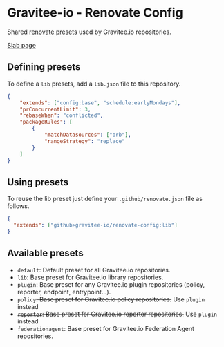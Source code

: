 # Gravitee-io - Renovate Config

Shared [renovate presets](https://docs.renovatebot.com/config-presets/) used by Gravitee.io repositories.

[Slab page](https://gravitee.slab.com/posts/renovate-keeping-up-to-date-gz65c5er)

## Defining presets

To define a `lib` presets, add a `lib.json` file to this repository.

```json
{
    "extends": ["config:base", "schedule:earlyMondays"],
    "prConcurrentLimit": 3,
    "rebaseWhen": "conflicted",
    "packageRules": [
        {
            "matchDatasources": ["orb"],
            "rangeStrategy": "replace"
        }
    ]
}
```

## Using presets

To reuse the lib preset just define your `.github/renovate.json` file as follows.

```json
{
  "extends": ["github>gravitee-io/renovate-config:lib"]
}
```

## Available presets

- `default`: Default preset for all Gravitee.io repositories.
- `lib`: Base preset for Gravitee.io library repositories.
- `plugin`: Base preset for any Gravitee.io plugin repositories (policy, reporter, endpoint, entrypoint...).
- <del>`policy`: Base preset for Gravitee.io policy repositories.</del> Use `plugin` instead
- <del>`reporter`: Base preset for Gravitee.io reporter repositories.</del> Use `plugin` instead
- `federationagent`: Base preset for Gravitee.io Federation Agent repositories.
